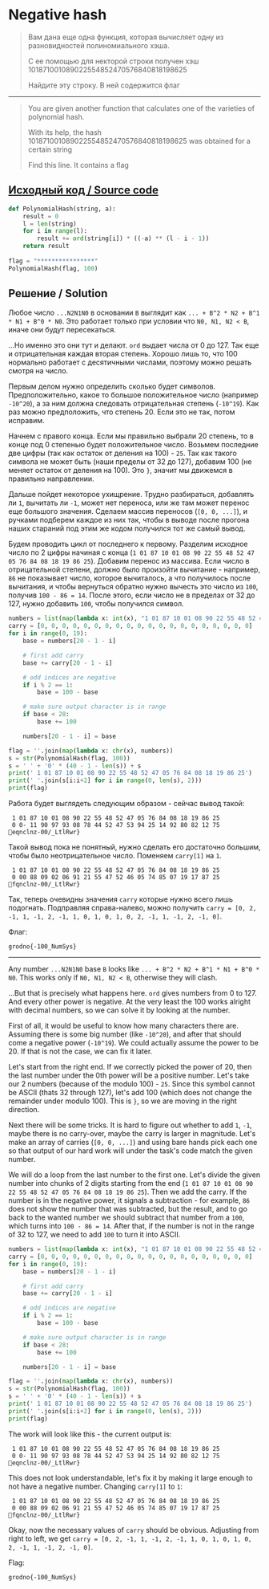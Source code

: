 # Negative hash

> Вам дана еще одна функция, которая вычисляет одну из разновидностей полиномиального хэша.
>
> С ее помощью для некторой строки получен хэш 101871001089022554852470576840818198625
>
> Найдите эту строку. В ней содержится флаг

---

> You are given another function that calculates one of the varieties of polynomial hash.
>
> With its help, the hash 101871001089022554852470576840818198625 was obtained for a certain string
>
> Find this line. It contains a flag

## [Исходный код / Source code](-PolynomialHash.py)

```python
def PolynomialHash(string, a):
    result = 0
    l = len(string)
    for i in range(l):
        result += ord(string[i]) * ((-a) ** (l - i - 1))
    return result
 
flag = "****************"
PolynomialHash(flag, 100)
```

## Решение / Solution

Любое число `...N2N1N0` в основании `B` выглядит как `... + B^2 * N2 + B^1 * N1 + B^0 * N0`. Это
работает только при условии что `N0, N1, N2 < B`, иначе они будут пересекаться.

...Но именно это они тут и делают. `ord` выдает числа от 0 до 127. Так еще и отрицательная каждая
вторая степень. Хорошо лишь то, что 100 нормально работает с десятичными числами, поэтому можно
решать смотря на число.

Первым делом нужно определить сколько будет символов. Предположительно, какое то большое
положительное число (например `-10^20`), а за ним должна следовать отрицательная степень (`-10^19`).
Как раз можно предположить, что степень 20. Если это не так, потом исправим.

Начнем с правого конца. Если мы правильно выбрали 20 степень, то в конце под 0 степенью будет
положительное число. Возьмем последние две цифры (так как остаток от деления на 100) - `25`. Так как
такого символа не может быть (наши пределы от 32 до 127), добавим 100 (не меняет остаток от
деления на 100). Это `}`, значит мы движемся в правильно направлении.

Дальше пойдет некоторое ухищрение. Трудно разбираться, добавлять ли `1`, вычитать ли `-1`, может нет
переноса, или же там может перенос еще большого значения. Сделаем массив переносов (`[0, 0, ...]`),
и ручками подберем каждое из них так, чтобы в выводе после прогона наших стараний под этим же кодом
получился тот же самый вывод.

Будем проводить цикл от последнего к первому. Разделим исходное число по 2 цифры начиная с конца
(`1 01 87 10 01 08 90 22 55 48 52 47 05 76 84 08 18 19 86 25`). Добавим перенос из массива. Если
число в отрицательной степени, должно было произойти вычитание - например, `86` не показывает число,
которое вычиталось, а что получилось после вычитания, и чтобы вернуться обратно нужно вычесть это
число из `100`, получив `100 - 86 = 14`. После этого, если число не в пределах от 32 до 127, нужно
добавить `100`, чтобы получился символ.

```python
numbers = list(map(lambda x: int(x), "1 01 87 10 01 08 90 22 55 48 52 47 05 76 84 08 18 19 86 25".split(' ')))
carry = [0, 0, 0, 0, 0, 0, 0, 0, 0, 0, 0, 0, 0, 0, 0, 0, 0, 0, 0, 0]
for i in range(0, 19):
    base = numbers[20 - 1 - i]

    # first add carry
    base += carry[20 - 1 - i]

    # odd indices are negative
    if i % 2 == 1:
        base = 100 - base

    # make sure output character is in range
    if base < 28:
        base += 100

    numbers[20 - 1 - i] = base

flag = ''.join(map(lambda x: chr(x), numbers))
s = str(PolynomialHash(flag, 100))
s = ' ' + '0' * (40 - 1 - len(s)) + s
print(' 1 01 87 10 01 08 90 22 55 48 52 47 05 76 84 08 18 19 86 25')
print(' '.join(s[i:i+2] for i in range(0, len(s), 2)))
print(flag)
```

Работа будет выглядеть следующим образом - сейчас вывод такой:

```plain
 1 01 87 10 01 08 90 22 55 48 52 47 05 76 84 08 18 19 86 25
 0 0- 11 90 97 93 08 78 44 52 47 53 94 25 14 92 80 82 12 75
eqnclnz-00/_LtlRwr}
```

Такой вывод пока не понятный, нужно сделать его достаточно большим, чтобы было неотрицательное
число. Поменяем `carry[1]` на `1`.

```plain
 1 01 87 10 01 08 90 22 55 48 52 47 05 76 84 08 18 19 86 25
 0 00 88 09 02 06 91 21 55 47 52 46 05 74 85 07 19 17 87 25
fqnclnz-00/_LtlRwr}
```

Так, теперь очевидны значения `carry` которые нужно всего лишь подогнать. Подправляя справа-налево,
можно получить `carry = [0, 2, -1, 1, -1, 2, -1, 1, 0, 1, 0, 1, 0, 2, -1, 1, -1, 2, -1, 0]`.

Флаг:

```plain
grodno{-100_NumSys}
```

---

Any number `...N2N1N0` base `B` looks like `... + B^2 * N2 + B^1 * N1 + B^0 * N0`. This works only
if `N0, N1, N2 < B`, otherwise they will clash.

...But that is precisely what happens here. `ord` gives numbers from 0 to 127. And every other power
is negative. At the very least the 100 works alright with decimal numbers, so we can solve it by
looking at the number.

First of all, it would be useful to know how many characters there are. Assuming there is some big
number (like `-10^20`), and after that should come a negative power (`-10^19`). We could actually
assume the power to be 20. If that is not the case, we can fix it later.

Let's start from the right end. If we correctly picked the power of 20, then the last number under
the 0th power will be a positive number. Let's take our 2 numbers (because of the modulo 100) -
`25`. Since this symbol cannot be ASCII (thats 32 through 127), let's add 100 (which does not change
the remainder under modulo 100). This is `}`, so we are moving in the right direction.

Next there will be some tricks. It is hard to figure out whether to add `1`, `-1`, maybe there is no
carry-over, maybe the carry is larger in magnitude. Let's make an array of carries (`[0, 0, ...]`)
and using bare hands pick each one so that output of our hard work will under the task's code match
the given number.

We will do a loop from the last number to the first one. Let's divide the given number into chunks
of 2 digits starting from the end (`1 01 87 10 01 08 90 22 55 48 52 47 05 76 84 08 18 19 86 25`).
Then we add the carry. If the number is in the negative power, it signals a subtraction - for
example, `86` does not show the number that was subtracted, but the result, and to go back to the
wanted number we should subtract that number from a `100`, which turns into `100 - 86 = 14`. After
that, if the number is not in the range of 32 to 127, we need to add `100` to turn it into ASCII.

```python
numbers = list(map(lambda x: int(x), "1 01 87 10 01 08 90 22 55 48 52 47 05 76 84 08 18 19 86 25".split(' ')))
carry = [0, 0, 0, 0, 0, 0, 0, 0, 0, 0, 0, 0, 0, 0, 0, 0, 0, 0, 0, 0]
for i in range(0, 19):
    base = numbers[20 - 1 - i]

    # first add carry
    base += carry[20 - 1 - i]

    # odd indices are negative
    if i % 2 == 1:
        base = 100 - base

    # make sure output character is in range
    if base < 28:
        base += 100

    numbers[20 - 1 - i] = base

flag = ''.join(map(lambda x: chr(x), numbers))
s = str(PolynomialHash(flag, 100))
s = ' ' + '0' * (40 - 1 - len(s)) + s
print(' 1 01 87 10 01 08 90 22 55 48 52 47 05 76 84 08 18 19 86 25')
print(' '.join(s[i:i+2] for i in range(0, len(s), 2)))
print(flag)
```

The work will look like this - the current output is:

```plain
 1 01 87 10 01 08 90 22 55 48 52 47 05 76 84 08 18 19 86 25
 0 0- 11 90 97 93 08 78 44 52 47 53 94 25 14 92 80 82 12 75
eqnclnz-00/_LtlRwr}
```

This does not look understandable, let's fix it by making it large enough to not have a negative
number. Changing `carry[1]` to `1`:

```plain
 1 01 87 10 01 08 90 22 55 48 52 47 05 76 84 08 18 19 86 25
 0 00 88 09 02 06 91 21 55 47 52 46 05 74 85 07 19 17 87 25
fqnclnz-00/_LtlRwr}
```

Okay, now the necessary values of `carry` should be obvious. Adjusting from right to left, we get
`carry = [0, 2, -1, 1, -1, 2, -1, 1, 0, 1, 0, 1, 0, 2, -1, 1, -1, 2, -1, 0]`.

Flag:

```plain
grodno{-100_NumSys}
```
